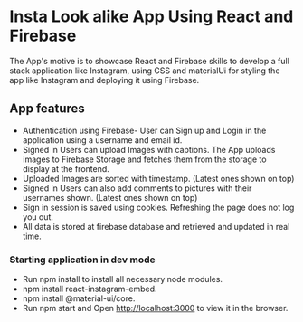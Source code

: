 # Insta Look alike App Using React and Firebase

The App's motive is to showcase React and Firebase skills to develop a full stack application like Instagram, using CSS and materialUi for styling the app like Instagram and deploying it using Firebase.

## App features

* Authentication using Firebase- User can Sign up and Login in the application using a username and email id.
* Signed in Users can upload Images with captions. The App uploads images to Firebase Storage and fetches them from the storage to display at the frontend.
* Uploaded Images are sorted with timestamp. (Latest ones shown on top)
* Signed in Users can also add comments to pictures with their usernames shown. (Latest ones shown on top)
* Sign in session is saved using cookies. Refreshing the page does not log you out. 
* All data is stored at firebase database and retrieved and updated in real time.


### Starting application in dev mode

* Run npm install to install all necessary node modules.
* npm install react-instagram-embed.
* npm install @material-ui/core.
* Run npm start and Open [http://localhost:3000](http://localhost:3000) to view it in the browser.
